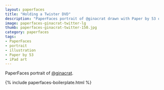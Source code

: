 ```yaml
---
layout: paperfaces
title: "Holding a Twister DVD"
description: "PaperFaces portrait of @ginacrat drawn with Paper by 53 on an iPad."
image: paperfaces-ginacrat-twitter-lg
thumb: paperfaces-ginacrat-twitter-150.jpg
category: paperfaces
tags: 
- PaperFaces
- portrait
- illustration
- Paper by 53
- iPad art
---
```


PaperFaces portrait of [@ginacrat](http://twitter.com/ginacrat).

{% include paperfaces-boilerplate.html %}
